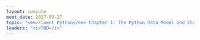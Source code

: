 ```yaml
---
layout: compute
meet_date: 2017-09-27
topic: "<em>Fluent Python</em> Chapter 1: The Python Data Model and Chapter 2: An Array of Sequences"
leaders: "<i>TBD</i>"
---
```


